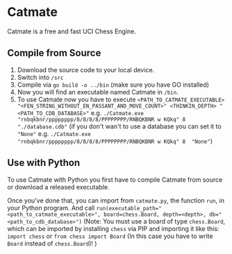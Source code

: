# Catmate

Catmate is a free and fast UCI Chess Engine.

## Compile from Source

1. Download the source code to your local device.
2. Switch into `/src`
3. Compile via `go build -o ../bin` (make sure you have GO installed)
4. Now you will find an executable named Catmate in `/bin`.
5. To use Catmate now you have to execute
   `<PATH_TO_CATMATE_EXECUTABLE> "<FEN_STRING_WITHOUT_EN_PASSANT_AND_MOVE_COUNT>" <THINKIN_DEPTH> "<PATH_TO_CDB_DATABASE>"`
   e.g. `./Catmate.exe "rnbqkbnr/pppppppp/8/8/8/8/PPPPPPPP/RNBQKBNR w KQkq" 8  "./database.cdb"` (if you don't wan't to use a database you can set it to `"None"` e.g.
   `./Catmate.exe "rnbqkbnr/pppppppp/8/8/8/8/PPPPPPPP/RNBQKBNR w KQkq" 8  "None"`)

## Use  with Python

To use Catmate with Python you first have to compile Catmate from source or download a released executable.

Once you've done that, you can import from `catmate.py`, the function `run`,  in your Python program. And call
`run(executable_path="<path_to_catmate_executable>", board=chess.Board, depth=<depth>, db="<path_to_cdb_database>")` (Note: You must use a board of type `chess.Board`, which can be imported by installing `chess` via PIP and importing it like this: `import chess` or
`from chess import Board` (In this case you have to write `Board` instead of `chess.Board`)! )
